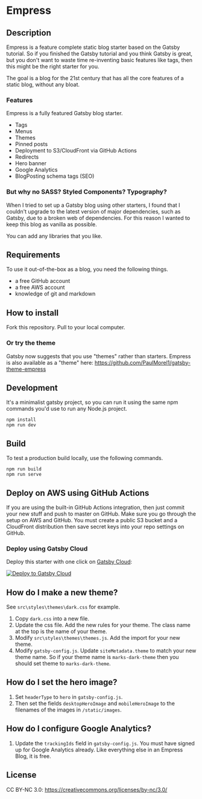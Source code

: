 # Empress

## Description

Empress is a feature complete static blog starter based on the Gatsby tutorial. So if you finished the Gatsby tutorial and you think Gatsby is great, but you don't want to waste time re-inventing basic features like tags, then this might be the right starter for you.

The goal is a blog for the 21st century that has all the core features of a static blog, without any bloat.

### Features

Empress is a fully featured Gatsby blog starter.

- Tags
- Menus
- Themes
- Pinned posts
- Deployment to S3/CloudFront via GitHub Actions
- Redirects
- Hero banner
- Google Analytics
- BlogPosting schema tags (SEO)

### But why no SASS? Styled Components? Typography?

When I tried to set up a Gatsby blog using other starters,
I found that I couldn't upgrade to the latest version of
major dependencies, such as Gatsby, due to a broken web of
dependencies. For this reason I wanted to keep this blog
as vanilla as possible.

You can add any libraries that you like.

## Requirements

To use it out-of-the-box as a blog, you need
the following things.

- a free GitHub account
- a free AWS account
- knowledge of git and markdown

## How to install

Fork this repository. Pull to your local computer.

### Or try the theme

Gatsby now suggests that you use "themes" rather than starters. Empress is also available as a "theme" here: https://github.com/PaulMorel1/gatsby-theme-empress

## Development

It's a minimalist gatsby project, so you can run it using the same npm commands you'd use to run any Node.js project.

```
npm install
npm run dev
```

## Build

To test a production build locally, use the following commands.

```
npm run build
npm run serve
```

## Deploy on AWS using GitHub Actions

If you are using the built-in GitHub Actions integration, then just commit your new stuff and push to master on GitHub. Make sure you go through the setup on AWS and GitHub. You must create a public S3 bucket and a CloudFront distribution then save secret keys into your repo settings on GitHub.

### Deploy using Gatsby Cloud

Deploy this starter with one click on [Gatsby Cloud](https://www.gatsbyjs.com/cloud/):

[<img src="https://www.gatsbyjs.com/deploynow.svg" alt="Deploy to Gatsby Cloud">](https://www.gatsbyjs.com/dashboard/deploynow?url=https://github.com/PaulMorel1/eMPress)

## How do I make a new theme?

See `src\styles\themes\dark.css` for example.

1. Copy `dark.css` into a new file.
2. Update the css file. Add the new rules for your theme. The class name at the top is the name of your theme.
3. Modify `src\styles\themes\themes.js`. Add the import for your new theme.
4. Modify `gatsby-config.js`. Update `siteMetadata.theme` to match your new theme name. So if your theme name is `marks-dark-theme` then you should set theme to `marks-dark-theme`.

## How do I set the hero image?

1. Set `headerType` to `hero` in  `gatsby-config.js`.
2. Then set the fields `desktopHeroImage` and `mobileHeroImage` to the filenames of the images in `/static/images`.

## How do I configure Google Analytics?

1. Update the `trackingIds` field in `gatsby-config.js`. You must have signed up for Google Analytics already. Like everything else in an Empress Blog, it is free.

## License

CC BY-NC 3.0: https://creativecommons.org/licenses/by-nc/3.0/
